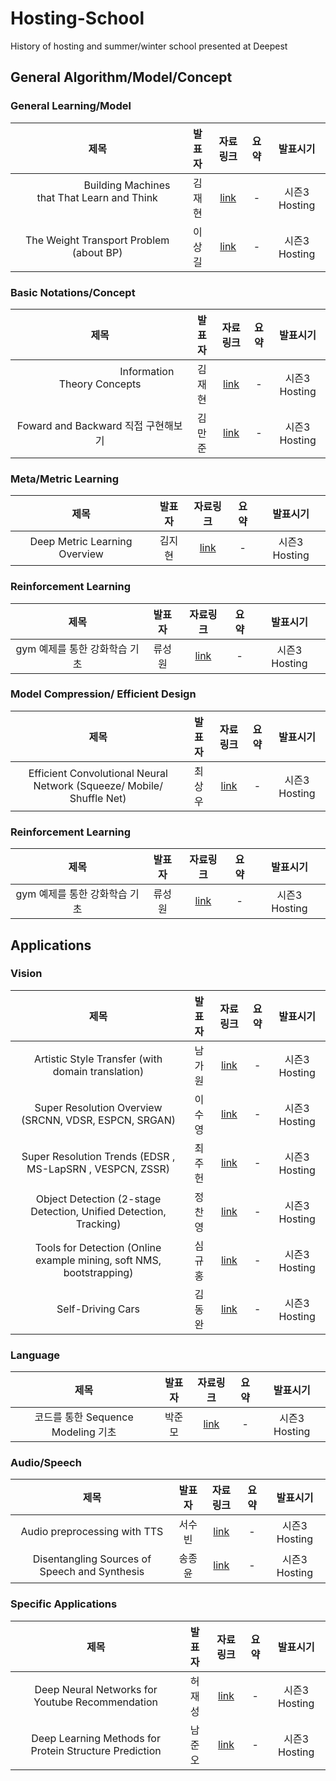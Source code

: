 # Hosting-School
History of hosting and summer/winter school presented at Deepest

## General Algorithm/Model/Concept

### General Learning/Model
| 제목 | 발표자 | 자료링크 | 요약 | 발표시기 |
|  :--: | :--: | :--: |:--: | :--: |
| &nbsp;&nbsp;&nbsp;&nbsp;&nbsp;&nbsp;&nbsp;&nbsp;&nbsp;&nbsp;&nbsp;&nbsp;&nbsp;&nbsp;&nbsp;&nbsp;&nbsp;&nbsp;&nbsp;&nbsp;&nbsp; Building Machines that That Learn and Think &nbsp;&nbsp;&nbsp;&nbsp;&nbsp;&nbsp;&nbsp;&nbsp;&nbsp;&nbsp;&nbsp;&nbsp;&nbsp;&nbsp;&nbsp;&nbsp;&nbsp;&nbsp;&nbsp;&nbsp;&nbsp; | 김재현|[link](https://cafe.naver.com/deepestai?iframe_url=/ArticleRead.nhn%3Fclubid=29088238%26page=2%26menuid=20%26boardtype=L%26articleid=101%26referrerAllArticles=false)| - | 시즌3 Hosting |
| The Weight Transport Problem (about BP) | 이상길 | [link](https://cafe.naver.com/deepestai?iframe_url=/ArticleRead.nhn%3Fclubid=29088238%26page=2%26menuid=20%26boardtype=L%26articleid=105%26referrerAllArticles=false) | - | 시즌3 Hosting |

### Basic Notations/Concept
| 제목 | 발표자 | 자료링크 | 요약 | 발표시기 |
| :--: | :--: | :--: |:--: | :--: |
| &nbsp;&nbsp;&nbsp;&nbsp;&nbsp;&nbsp;&nbsp;&nbsp;&nbsp;&nbsp;&nbsp;&nbsp;&nbsp;&nbsp;&nbsp;&nbsp;&nbsp;&nbsp;&nbsp;&nbsp;&nbsp;&nbsp;&nbsp;&nbsp;&nbsp;&nbsp;&nbsp;&nbsp;&nbsp;&nbsp;&nbsp;&nbsp;&nbsp;&nbsp; Information Theory Concepts &nbsp;&nbsp;&nbsp;&nbsp;&nbsp;&nbsp;&nbsp;&nbsp;&nbsp;&nbsp;&nbsp;&nbsp;&nbsp;&nbsp;&nbsp;&nbsp;&nbsp;&nbsp;&nbsp;&nbsp;&nbsp;&nbsp;&nbsp;&nbsp;&nbsp;&nbsp;&nbsp;&nbsp;&nbsp;&nbsp;&nbsp;&nbsp;&nbsp;&nbsp; | 김재현 |[link](https://cafe.naver.com/deepestai?iframe_url=/ArticleRead.nhn%3Fclubid=29088238%26page=2%26menuid=20%26boardtype=L%26articleid=113%26referrerAllArticles=false)| - | 시즌3 Hosting |
|Foward and Backward 직접 구현해보기| 김만준 |[link](https://cafe.naver.com/deepestai?iframe_url=/ArticleRead.nhn%3Fclubid=29088238%26page=1%26menuid=20%26boardtype=L%26articleid=122%26referrerAllArticles=false)| - | 시즌3 Hosting |


### Meta/Metric Learning
| 제목 | 발표자 | 자료링크 | 요약 | 발표시기 |
| :----------------------------------------------------------: | :--: | :--: |:--: | :--: |
| Deep Metric Learning Overview | 김지현 | [link](https://cafe.naver.com/deepestai?iframe_url=/ArticleRead.nhn%3Fclubid=29088238%26page=1%26menuid=20%26boardtype=L%26articleid=119%26referrerAllArticles=false) | - | 시즌3 Hosting |


### Reinforcement Learning
| 제목 | 발표자 | 자료링크 | 요약 | 발표시기 |
| :--: | :--: | :--: |:--: | :--: |
| gym 예제를 통한 강화학습 기초 | 류성원 | [link](https://cafe.naver.com/deepestai?iframe_url=/ArticleRead.nhn%3Fclubid=29088238%26page=2%26menuid=20%26boardtype=L%26articleid=107%26referrerAllArticles=false) | - | 시즌3 Hosting |


### Model Compression/ Efficient Design
| 제목 | 발표자 | 자료링크 | 요약 | 발표시기 |
| :----------------------------------------------------------: | :--: | :--: |:--: | :--: |
| Efficient Convolutional Neural Network (Squeeze/ Mobile/ Shuffle Net) | 최상우 | [link](https://cafe.naver.com/deepestai?iframe_url=/ArticleRead.nhn%3Fclubid=29088238%26page=1%26menuid=20%26boardtype=L%26articleid=124%26referrerAllArticles=false) | - | 시즌3 Hosting |


### Reinforcement Learning
| 제목 | 발표자 | 자료링크 | 요약 | 발표시기 |
| :--: | :--: | :--: |:--: | :--: |
| gym 예제를 통한 강화학습 기초 | 류성원 | [link](https://cafe.naver.com/deepestai?iframe_url=/ArticleRead.nhn%3Fclubid=29088238%26page=2%26menuid=20%26boardtype=L%26articleid=107%26referrerAllArticles=false) | - | 시즌3 Hosting |


## Applications
### Vision
| 제목 | 발표자 | 자료링크 | 요약 | 발표시기 |
| :--: | :--: | :--: |:--: | :--: |
| Artistic Style Transfer (with domain translation)| 남가원 | [link](https://cafe.naver.com/deepestai?iframe_url=/ArticleRead.nhn%3Fclubid=29088238%26page=2%26menuid=20%26boardtype=L%26articleid=115%26referrerAllArticles=false) | - | 시즌3 Hosting |
| Super Resolution Overview (SRCNN, VDSR, ESPCN, SRGAN) | 이수영 | [link](https://cafe.naver.com/deepestai?iframe_url=/ArticleRead.nhn%3Fclubid=29088238%26page=1%26menuid=20%26boardtype=L%26articleid=120%26referrerAllArticles=false) | - | 시즌3 Hosting |
| Super Resolution Trends (EDSR , MS-LapSRN , VESPCN, ZSSR) | 최주헌 | [link](https://cafe.naver.com/deepestai?iframe_url=/ArticleRead.nhn%3Fclubid=29088238%26page=1%26menuid=20%26boardtype=L%26articleid=125%26referrerAllArticles=false) | - | 시즌3 Hosting |
| Object Detection (2-stage Detection, Unified Detection, Tracking) | 정찬영 | [link](https://cafe.naver.com/deepestai?iframe_url=/ArticleRead.nhn%3Fclubid=29088238%26page=1%26menuid=20%26boardtype=L%26articleid=121%26referrerAllArticles=false) | - | 시즌3 Hosting |
| Tools for Detection (Online example mining, soft NMS, bootstrapping) | 심규홍 | [link](https://cafe.naver.com/deepestai?iframe_url=/ArticleRead.nhn%3Fclubid=29088238%26page=1%26menuid=20%26boardtype=L%26articleid=131%26referrerAllArticles=false) | - | 시즌3 Hosting |
| Self-Driving Cars | 김동완 | [link](https://cafe.naver.com/deepestai?iframe_url=/ArticleRead.nhn%3Fclubid=29088238%26page=1%26menuid=20%26boardtype=L%26articleid=123%26referrerAllArticles=false) | - | 시즌3 Hosting |


### Language
| 제목 | 발표자 | 자료링크 | 요약 | 발표시기 |
| :--: | :--: | :--: |:--: | :--: |
| 코드를 통한 Sequence Modeling 기초 | 박준모 | [link](https://cafe.naver.com/deepestai?iframe_url=/ArticleRead.nhn%3Fclubid=29088238%26page=1%26menuid=20%26boardtype=L%26articleid=130%26referrerAllArticles=false) | - | 시즌3 Hosting |


### Audio/Speech
| 제목 | 발표자 | 자료링크 | 요약 | 발표시기 |
| :--: | :--: | :--: |:--: | :--: |
| Audio preprocessing with TTS | 서수빈 | [link](https://cafe.naver.com/deepestai?iframe_url=/ArticleRead.nhn%3Fclubid=29088238%26page=2%26menuid=20%26boardtype=L%26articleid=108%26referrerAllArticles=false) | - | 시즌3 Hosting |
| Disentangling Sources of Speech and Synthesis | 송종윤 | [link](https://cafe.naver.com/deepestai?iframe_url=/ArticleRead.nhn%3Fclubid=29088238%26page=1%26menuid=20%26boardtype=L%26articleid=126%26referrerAllArticles=false) | - | 시즌3 Hosting |


### Specific Applications
| 제목 | 발표자 | 자료링크 | 요약 | 발표시기 |
| :-----: | :------------------------------------------------: | :------------------------: |:--: | :--: |
| Deep Neural Networks for Youtube Recommendation | 허재성 | [link](https://cafe.naver.com/deepestai?iframe_url=/ArticleRead.nhn%3Fclubid=29088238%26page=2%26menuid=20%26boardtype=L%26articleid=109%26referrerAllArticles=false) | - | 시즌3 Hosting |
| Deep Learning Methods for Protein Structure Prediction | 남준오 | [link](https://cafe.naver.com/deepestai?iframe_url=/ArticleRead.nhn%3Fclubid=29088238%26page=1%26menuid=20%26boardtype=L%26articleid=128%26referrerAllArticles=false) | - | 시즌3 Hosting |


